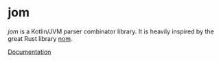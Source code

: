 # jom

*jom* is a Kotlin/JVM parser combinator library. 
It is heavily inspired by the great Rust library
[nom](https://github.com/Geal/nom).

[Documentation](https://yegair.io/jom)
